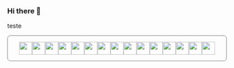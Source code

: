 ### Hi there 👋

<!--
**hatatori/hatatori** is a ✨ _special_ ✨ repository because its `README.md` (this file) appears on your GitHub profile.

Here are some ideas to get you started:

- 🔭 I’m currently working on ...
- 🌱 I’m currently learning ...
- 👯 I’m looking to collaborate on ...
- 🤔 I’m looking for help with ...
- 💬 Ask me about ...
- 📫 How to reach me: ...
- 😄 Pronouns: ...
- ⚡ Fun fact: ...
-->
teste
    <div style="border: 1px solid gray ; padding:1em; border-radius: 0.5em; display:flex;justify-content: center;">
      <img height="30px" src="https://cdn.jsdelivr.net/gh/devicons/devicon/icons/react/react-original.svg" />
      <img height="30px" src="https://cdn.jsdelivr.net/gh/devicons/devicon/icons/arduino/arduino-original.svg" />
      <img height="30px" src="https://cdn.jsdelivr.net/gh/devicons/devicon/icons/bootstrap/bootstrap-original.svg" />
      <img height="30px" src="https://cdn.jsdelivr.net/gh/devicons/devicon/icons/javascript/javascript-original.svg" />
      <img height="30px" src="https://cdn.jsdelivr.net/gh/devicons/devicon/icons/css3/css3-original.svg" />
      <img height="30px" src="https://cdn.jsdelivr.net/gh/devicons/devicon/icons/html5/html5-original.svg" />
      <img height="30px" src="https://cdn.jsdelivr.net/gh/devicons/devicon/icons/tailwindcss/tailwindcss-original-wordmark.svg" />
      <img height="30px" src="https://cdn.jsdelivr.net/gh/devicons/devicon/icons/mysql/mysql-original.svg" />
      <img height="30px" src="https://cdn.jsdelivr.net/gh/devicons/devicon/icons/python/python-original.svg" />
      <img height="30px" src="https://cdn.jsdelivr.net/gh/devicons/devicon/icons/photoshop/photoshop-plain.svg" />
      <img height="30px" src="https://cdn.jsdelivr.net/gh/devicons/devicon/icons/sass/sass-original.svg" />
      <img height="30px" src="https://cdn.jsdelivr.net/gh/devicons/devicon/icons/php/php-original.svg" />
      <img height="30px" src="https://cdn.jsdelivr.net/gh/devicons/devicon/icons/vuejs/vuejs-original.svg" />
      <img height="30px" src="https://cdn.jsdelivr.net/gh/devicons/devicon/icons/laravel/laravel-plain.svg" />
      <img height="30px" src="https://cdn.jsdelivr.net/gh/devicons/devicon/icons/c/c-original.svg" />
    </div>

